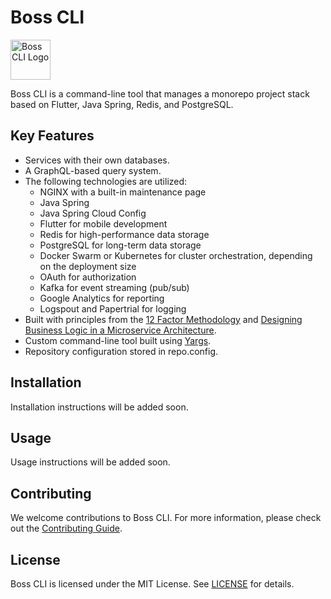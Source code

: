 # Boss CLI

<img src="https://via.placeholder.com/64x64.png" alt="Boss CLI Logo" width="64" height="64">

Boss CLI is a command-line tool that manages a monorepo project stack based on Flutter, Java Spring, Redis, and PostgreSQL.

## Key Features

- Services with their own databases.
- A GraphQL-based query system.
- The following technologies are utilized:
  - NGINX with a built-in maintenance page
  - Java Spring
  - Java Spring Cloud Config
  - Flutter for mobile development
  - Redis for high-performance data storage
  - PostgreSQL for long-term data storage
  - Docker Swarm or Kubernetes for cluster orchestration, depending on the deployment size
  - OAuth for authorization
  - Kafka for event streaming (pub/sub)
  - Google Analytics for reporting
  - Logspout and Papertrial for logging
- Built with principles from the [12 Factor Methodology](https://12factor.net/) and [Designing Business Logic in a Microservice Architecture](https://freecontent.manning.com/designing-business-logic-in-a-microservice-architecture/).
- Custom command-line tool built using [Yargs](http://yargs.js.org/).
- Repository configuration stored in repo.config.

## Installation

Installation instructions will be added soon.

## Usage

Usage instructions will be added soon.

## Contributing

We welcome contributions to Boss CLI. For more information, please check out the [Contributing Guide](CONTRIBUTING.md).

## License

Boss CLI is licensed under the MIT License. See [LICENSE](LICENSE) for details.
